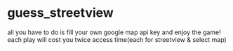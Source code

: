 # guess_streetview

all you have to do is fill your own google map api key and enjoy the game!
each play will cost you twice access time(each for streetview & select map)
